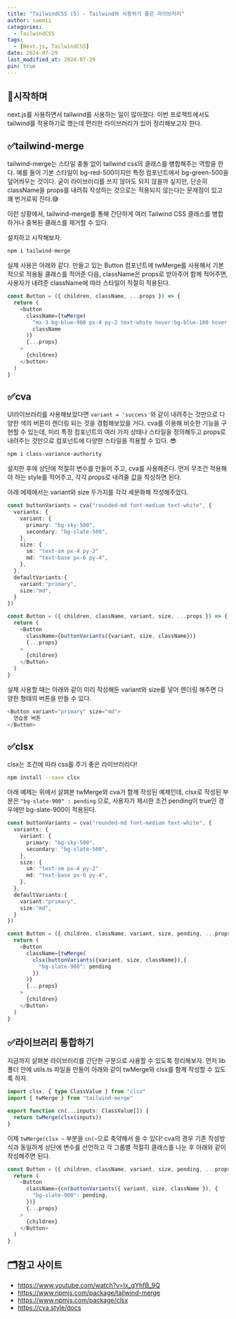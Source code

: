 ```yaml
---
title: "TailwindCSS (5) - Tailwind와 사용하기 좋은 라이브러리"
author: saemii
categories:
  - TailwindCSS
tags:
  - [Next.js, TailwindCSS]
date: 2024-07-29
last_modified_at: 2024-07-29
pin: true
---
```


## 📌시작하며

next.js를 사용하면서 tailwind를 사용하는 일이 많아졌다. 이번 프로젝트에서도 tailwind를 적용하기로 했는데 편리한 라이브러리가 있어 정리해보고자 한다.

## ✅tailwind-merge

tailwind-merge는 스타일 충돌 없이 tailwind css의 클래스를 병합해주는 역할을 한다.
예를 들어 기본 스타일이 bg-red-500이지만 특정 컴포넌트에서 bg-green-500을 덮어씌우는 것이다.
굳이 라이브러리를 쓰지 않아도 되지 않을까 싶지만, 단순히 className을 props를 내려줘 작성하는 것으로는
적용되지 않는다는 문제점이 있고 꽤 번거로워 진다.😅

이런 상황에서, tailwind-merge를 통해 간단하게 여러 Tailwind CSS 클래스를 병합하거나 중복된 클래스를 제거할 수 있다.

설치하고 시작해보자.

```bash
npm i tailwind-merge
```

실제 사용은 아래와 같다. 만들고 있는 Button 컴포넌트에 twMerge를 사용해서 기본적으로 적용될 클래스를 적어준 다음,
className은 props로 받아주어 함께 적어주면, 사용자가 내려준 className에 따라 스타일이 적절히 적용된다.

```typescript
const Button = ({ children, className, ...props }) => {
  return (
    <button
      className={twMerge(
        "mx-3 bg-blue-900 px-4 py-2 text-white hover:bg-blue-100 hover:text-blue-900",
        className
      )}
      {...props}
    >
      {children}
    </button>
  )
}
```

## ✅cva

UI라이브러리를 사용해보았다면 `variant = 'success'`와 같이 내려주는 것만으로 다양한 색의 버튼이 렌더링 되는 것을 경험해보았을 거다.
cva를 이용해 비슷한 기능을 구현할 수 있는데, 미리 특정 컴포넌트의 여러 가지 상태나 스타일을 정의해두고 props로 내려주는 것만으로 컴포넌트에 다양한 스타일을 적용할 수 있다. 😎

```bash
npm i class-variance-authority
```

설치한 후에 상단에 적절히 변수를 만들어 주고, cva를 사용해준다.
먼저 무조건 적용해야 하는 style를 적어주고, 각각 props로 내려줄 값을 작성하면 된다.

아래 에제에서는 variant와 size 두가지를 각각 세분화해 작성해주었다.

```typescript
const buttonVariants = cva("rounded-md font-medium text-white", {
  variants: {
    variant: {
      primary: "bg-sky-500",
      secondary: "bg-slate-500",
    },
    size: {
      sm: "text-sm px-4 py-2"
      md: "text-base px-6 py-4",
    },
  },
  defaultVariants:{
    variant:"primary",
    size:"md",
  }
})

const Button = ({ children, className, variant, size, ...props }) => {
  return (
    <Button
      className={buttonVariants({variant, size, className})}
      {...props}
    >
      {children}
    </Button>
  )
}
```

실제 사용할 때는 아래와 같이 미리 작성해둔 variant와 size를 넣어 렌더링 해주면 다양한 형태의 버튼을 만들 수 있다.

```typescript
<Button variant="primary" size="md">
  연습용 버튼
</Button>
```

## ✅clsx

clsx는 조건에 따라 css를 주기 좋은 라이브러리다!

```bash
npm install --save clsx
```

아래 예제는 위에서 살펴본 twMerge와 cva가 함께 작성된 예제인데, clsx로 작성된 부분은 `"bg-slate-900" : pending` 으로, 사용자가 제시한 조건 pending이 true인 경우에만 bg-slate-900이 적용된다.

```typescript
const buttonVariants = cva("rounded-md font-medium text-white", {
  variants: {
    variant: {
      primary: "bg-sky-500",
      secondary: "bg-slate-500",
    },
    size: {
      sm: "text-sm px-4 py-2"
      md: "text-base px-6 py-4",
    },
  },
  defaultVariants:{
    variant:"primary",
    size:"md",
  }
})

const Button = ({ children, className, variant, size, pending, ...props }) => {
  return (
    <Button
      className={twMerge(
        clsx(buttonVariants({variant, size, className}),{
          "bg-slate-900": pending
        })
      )}
      {...props}
    >
      {children}
    </Button>
  )
}
```

## ✅라이브러리 통합하기

지금까지 살펴본 라이브러리를 간단한 구문으로 사용할 수 있도록 정리해보자.
먼저 lib폴더 안에 utils.ts 파일을 만들어 아래와 같이 twMerge와 clsx를 함께 작성할 수 있도록 하자.

```typescript
import clsx, { type ClassValue } from "clsx"
import { twMerge } from "tailwind-merge"

export function cn(...inputs: ClassValue[]) {
  return twMerge(clsx(inputs))
}
```

이제 `twMerge(clsx ~` 부분을 `cn(~`으로 축약해서 쓸 수 있다! cva의 경우 기존 작성방식과 동일하게 상단에 변수를 선언하고 각 그룹별 적절히 클래스를 나눈 후 아래와 같이 작성해주면 된다.

```typescript
const Button = ({ children, className, variant, size, pending, ...props }) => {
  return (
    <Button
      className={cn(buttonVariants({ variant, size, className }), {
        "bg-slate-900": pending,
      })}
      {...props}
    >
      {children}
    </Button>
  )
}
```

## 🗂️참고 사이트

- <https://www.youtube.com/watch?v=Ix_gYhfB_9Q>
- <https://www.npmjs.com/package/tailwind-merge>
- <https://www.npmjs.com/package/clsx>
- <https://cva.style/docs>
